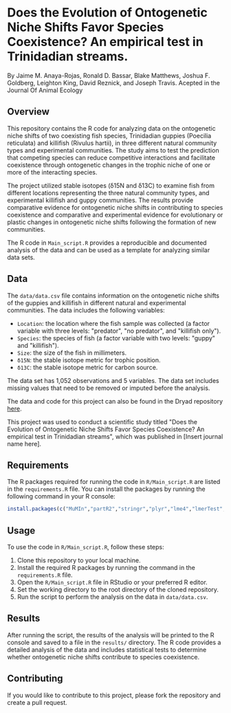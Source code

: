 # Does the Evolution of Ontogenetic Niche Shifts Favor Species Coexistence? An empirical test in Trinidadian streams. 
By Jaime M. Anaya-Rojas, Ronald D. Bassar, Blake Matthews, Joshua F. Goldberg, Leighton King, David Reznick, and Joseph Travis.
Acepted in the Journal Of Animal Ecology


## Overview

This repository contains the R code for analyzing data on the ontogenetic niche shifts of two coexisting fish species, Trinidadian guppies (Poecilia reticulata) and killifish (Rivulus hartii), in three different natural community types and experimental communities. The study aims to test the prediction that competing species can reduce competitive interactions and facilitate coexistence through ontogenetic changes in the trophic niche of one or more of the interacting species. 

The project utilized stable isotopes (δ15N and δ13C) to examine fish from different locations representing the three natural community types, and experimental killifish and guppy communities. The results provide comparative evidence for ontogenetic niche shifts in contributing to species coexistence and comparative and experimental evidence for evolutionary or plastic changes in ontogenetic niche shifts following the formation of new communities.

The R code in `Main_script.R` provides a reproducible and documented analysis of the data and can be used as a template for analyzing similar data sets.

## Data

The `data/data.csv` file contains information on the ontogenetic niche shifts of the guppies and killifish in different natural and experimental communities. The data includes the following variables:

- `Location`: the location where the fish sample was collected (a factor variable with three levels: "predator", "no predator", and "killifish only").
- `Species`: the species of fish (a factor variable with two levels: "guppy" and "killifish").
- `Size`: the size of the fish in millimeters.
- `δ15N`: the stable isotope metric for trophic position.
- `δ13C`: the stable isotope metric for carbon source.

The data set has 1,052 observations and 5 variables. The data set includes missing values that need to be removed or imputed before the analysis.

The data and code for this project can also be found in the Dryad repository [here](https://datadryad.org/stash/dataset/XXXXX).

This project was used to conduct a scientific study titled "Does the Evolution of Ontogenetic Niche Shifts Favor Species Coexistence? An empirical test in Trinidadian streams", which was published in [Insert journal name here].

## Requirements

The R packages required for running the code in `R/Main_script.R` are listed in the `requirements.R` file. You can install the packages by running the following command in your R console:

```R
install.packages(c("MuMIn","partR2","stringr","plyr","lme4","lmerTest","Hmisc"))
```

## Usage

To use the code in `R/Main_script.R`, follow these steps:

1. Clone this repository to your local machine.
2. Install the required R packages by running the command in the `requirements.R` file.
3. Open the `R/Main_script.R` file in RStudio or your preferred R editor.
4. Set the working directory to the root directory of the cloned repository.
5. Run the script to perform the analysis on the data in `data/data.csv`.

## Results

After running the script, the results of the analysis will be printed to the R console and saved to a file in the `results/` directory. The R code provides a detailed analysis of the data and includes statistical tests to determine whether ontogenetic niche shifts contribute to species coexistence.

## Contributing

If you would like to contribute to this project, please fork the repository and create a pull request.

